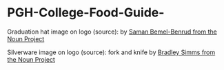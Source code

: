 # PGH-College-Food-Guide-
Graduation hat image on logo (source): by [Saman Bemel-Benrud from the Noun Project](https://thenounproject.com/term/college/2402/) 

Silverware image on logo (source): fork and knife by [Bradley Simms from the Noun Project](https://thenounproject.com/term/fork-and-knife/189500/)
